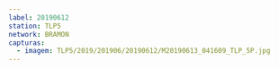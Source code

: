 ```yaml
---
label: 20190612
station: TLP5
network: BRAMON
capturas:
  - imagem: TLP5/2019/201906/20190612/M20190613_041609_TLP_5P.jpg
---
```

